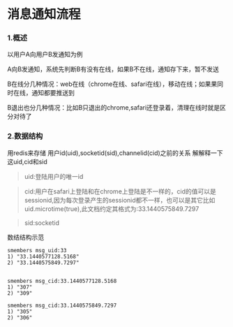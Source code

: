 # 消息通知流程

### 1.概述

以用户A向用户B发通知为例

A向B发通知，系统先判断B有没有在线，如果B不在线，通知存下来，暂不发送

B在线分几种情况：web在线（chrome在线、safari在线），移动在线；如果果同时在线，通知都要推送到

B退出也分几种情况：比如B只退出的chrome,safari还登录着，清理在线时就是区分对待了

### 2.数据结构
用redis来存储 用户id(uid),socketid(sid),channelid(cid)之前的关系
解解释一下这uid,cid和sid

>uid:登陆用户的唯一id

>cid:用户在safari上登陆和在chrome上登陆是不一样的，cid的值可以是sessionid,因为每次登录产生的sessionid都不一样，也可以是其它比如 uid.microtime(true),此文档约定其格式为:33.1440575849.7297

>sid:socketid

数结结构示范

```
smembers msg_uid:33
1) "33.1440577128.5168"
2) "33.1440575849.7297"


smembers msg_cid:33.1440577128.5168
1) "307"
2) "309"

smembers msg_cid:33.1440575849.7297
1) "305"
2) "306"
```











